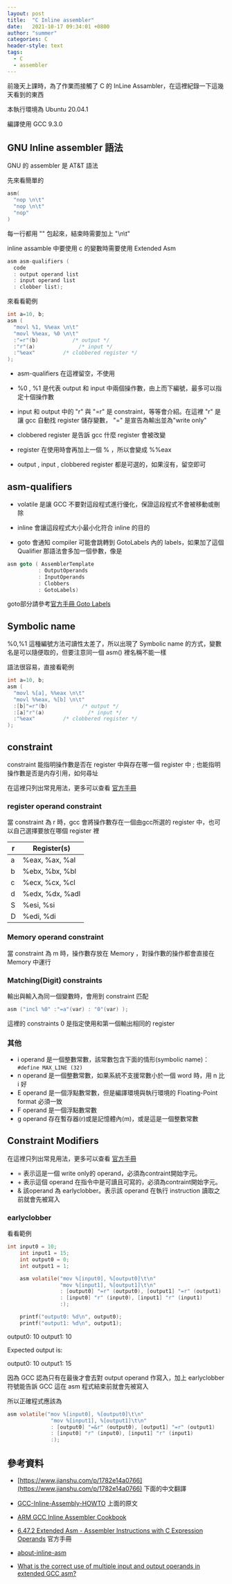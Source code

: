 ```yaml
---
layout: post
title:  "C Inline assembler"
date:   2021-10-17 09:34:01 +0800
author: "summer"
categories: C
header-style: text
tags:
  - C
  - assembler
---
```


前幾天上課時，為了作業而接觸了 C 的 InLine Assambler，在這裡紀錄一下這幾天看到的東西

<div class='alert alert-info'>
本執行環境為 Ubuntu 20.04.1

編譯使用 GCC 9.3.0
</div>

## GNU Inline assembler 語法

<div class='alert alert-info'>
GNU 的 assembler 是 AT&T 語法
</div>

先來看簡單的

```c
asm(
  "nop \n\t"
  "nop \n\t"
  "nop"
)
```

每一行都用 "" 包起來，結束時需要加上 "\n\t"

inline assamble 中要使用 c 的變數時需要使用 Extended Asm

```c
asm asm-qualifiers (
  code 
  : output operand list 
  : input operand list 
  : clobber list);
```

來看看範例

```c
int a=10, b;
asm ( 
  "movl %1, %%eax \n\t"
  "movl %%eax, %0 \n\t"
  :"=r"(b)           /* output */
  :"r"(a)              /* input */
  :"%eax"         /* clobbered register */
);
```

* asm-qualifiers 在這裡留空，不使用

* %0 , %1 是代表 output 和 input 中兩個操作數，由上而下編號，最多可以指定十個操作數

* input 和 output 中的 "r" 與 "=r" 是 constraint，等等會介紹。在這裡 "r" 是讓 gcc 自動找 register 儲存變數， "=" 是宣告為輸出並為"write only"

* clobbered register 是告訴 gcc 什麼 register 會被改變

* register 在使用時會再加上一個 % ，所以會變成 %%eax

* output , input , clobbered register 都是可選的，如果沒有，留空即可

## asm-qualifiers

* volatile 是讓 GCC 不要對這段程式進行優化，保證這段程式不會被移動或刪除

* inline 會讓這段程式大小最小化符合 inline 的目的

* goto 會通知 compiler 可能會跳轉到 GotoLabels 內的 labels，如果加了這個 Qualifier 那語法會多加一個參數，像是

```c
asm goto ( AssemblerTemplate 
          : OutputOperands
          : InputOperands
          : Clobbers
          : GotoLabels)
```

goto部分請參考[官方手冊 Goto Labels](https://gcc.gnu.org/onlinedocs/gcc/Extended-Asm.html#GotoLabels)

## Symbolic name

%0,%1 這種編號方法可讀性太差了，所以出現了 Symbolic name 的方式，變數名是可以隨便取的，但要注意同一個 asm() 裡名稱不能一樣

語法很容易，直接看範例

```c
int a=10, b;
asm ( 
  "movl %[a], %%eax \n\t"
  "movl %%eax, %[b] \n\t"
  :[b]"=r"(b)           /* output */
  :[a]"r"(a)              /* input */
  :"%eax"         /* clobbered register */
);
```

## constraint

constraint 能指明操作數是否在 register 中與存在哪一個 register 中 ; 也能指明操作數是否是内存引用，如何尋址

在這裡只列出常見用法，更多可以查看 [官方手冊](https://gcc.gnu.org/onlinedocs/gcc-4.8.5/gcc/Simple-Constraints.html#Simple-Constraints)

### register operand constraint

當 constraint 為 r 時，gcc 會將操作數存在一個由gcc所選的 register 中，也可以自己選擇要放在哪個 register 裡

r |Register(s)
-|-
a |%eax, %ax, %al
b |%ebx, %bx, %bl
c |%ecx, %cx, %cl
d |%edx, %dx, %adl
S |%esi, %si
D |%edi, %di

### Memory operand constraint

當 constraint 為 m 時，操作數存放在 Memory ，對操作數的操作都會直接在 Memory 中運行

### Matching(Digit) constraints

輸出與輸入為同一個變數時，會用到 constraint 匹配

```c
asm ("incl %0" :"=a"(var) : "0"(var) );
```

這裡的 constraints 0 是指定使用和第一個輸出相同的 register

### 其他

* i operand 是一個整數常數，該常數包含下面的情形(symbolic name)：`#define MAX_LINE (32)`
* n operand 是一個整數常數，如果系統不支援常數小於一個 word 時，用 n 比 i 好
* E operand 是一個浮點數常數，但是編譯環境與執行環境的 Floating-Point format 必須一致
* F operand 是一個浮點數常數
* g operand 存在暫存器(r)或是記憶體內(m)，或是這是一個整數常數

## Constraint Modifiers

在這裡只列出常見用法，更多可以查看 [官方手冊](https://gcc.gnu.org/onlinedocs/gcc-4.8.5/gcc/Modifiers.html#Modifiers)

* = 表示這是一個 write only的 operand，必須為contraint開始字元。
* \+ 表示這個 operand 在指令中是可讀且可寫的，必須為contraint開始字元。
* & 該operand 為 earlyclobber。表示該 operand 在執行 instruction 讀取之前就會先被寫入

### earlyclobber

看看範例

```c
int input0 = 10;
    int input1 = 15;
    int output0 = 0;
    int output1 = 1;

    asm volatile("mov %[input0], %[output0]\t\n"
                 "mov %[input1], %[output1]\t\n"
                 : [output0] "=r" (output0), [output1] "=r" (output1)
                 : [input0] "r" (input0), [input1] "r" (input1)
                 :);

    printf("output0: %d\n", output0);
    printf("output1: %d\n", output1);
```

output0: 10
output1: 10

Expected output is:

output0: 10
output1: 15

因為 GCC 認為只有在最後才會去對 output operand 作寫入，加上 earlyclobber 符號能告訴 GCC 這在 asm 程式結束前就會先被寫入

所以正確程式應該為

```c
asm volatile("mov %[input0], %[output0]\t\n"
              "mov %[input1], %[output1]\t\n"
              : [output0] "=&r" (output0), [output1] "=r" (output1)
              : [input0] "r" (input0), [input1] "r" (input1)
              :);
```

## 參考資料

* [https://www.jianshu.com/p/1782e14a0766](https://www.jianshu.com/p/1782e14a0766) 下面的中文翻譯

* [GCC-Inline-Assembly-HOWTO](https://www.ibiblio.org/gferg/ldp/GCC-Inline-Assembly-HOWTO.html) 上面的原文

* [ARM GCC Inline Assembler Cookbook](http://www.ethernut.de/en/documents/arm-inline-asm.html)

* [6.47.2 Extended Asm - Assembler Instructions with C Expression Operands](https://gcc.gnu.org/onlinedocs/gcc/Extended-Asm.html) 官方手冊

* [about-inline-asm](http://wen00072.github.io/blog/2015/12/10/about-inline-asm/)

* [What is the correct use of multiple input and output operands in extended GCC asm?](https://stackoverflow.com/questions/36002592/what-is-the-correct-use-of-multiple-input-and-output-operands-in-extended-gcc-as/36002878#36002878)
